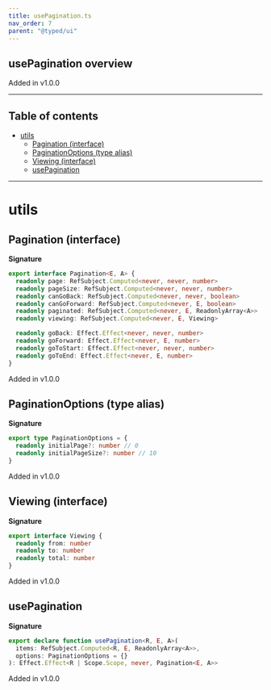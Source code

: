```yaml
---
title: usePagination.ts
nav_order: 7
parent: "@typed/ui"
---
```


## usePagination overview

Added in v1.0.0

---

<h2 class="text-delta">Table of contents</h2>

- [utils](#utils)
  - [Pagination (interface)](#pagination-interface)
  - [PaginationOptions (type alias)](#paginationoptions-type-alias)
  - [Viewing (interface)](#viewing-interface)
  - [usePagination](#usepagination)

---

# utils

## Pagination (interface)

**Signature**

```ts
export interface Pagination<E, A> {
  readonly page: RefSubject.Computed<never, never, number>
  readonly pageSize: RefSubject.Computed<never, never, number>
  readonly canGoBack: RefSubject.Computed<never, never, boolean>
  readonly canGoForward: RefSubject.Computed<never, E, boolean>
  readonly paginated: RefSubject.Computed<never, E, ReadonlyArray<A>>
  readonly viewing: RefSubject.Computed<never, E, Viewing>

  readonly goBack: Effect.Effect<never, never, number>
  readonly goForward: Effect.Effect<never, E, number>
  readonly goToStart: Effect.Effect<never, never, number>
  readonly goToEnd: Effect.Effect<never, E, number>
}
```

Added in v1.0.0

## PaginationOptions (type alias)

**Signature**

```ts
export type PaginationOptions = {
  readonly initialPage?: number // 0
  readonly initialPageSize?: number // 10
}
```

Added in v1.0.0

## Viewing (interface)

**Signature**

```ts
export interface Viewing {
  readonly from: number
  readonly to: number
  readonly total: number
}
```

Added in v1.0.0

## usePagination

**Signature**

```ts
export declare function usePagination<R, E, A>(
  items: RefSubject.Computed<R, E, ReadonlyArray<A>>,
  options: PaginationOptions = {}
): Effect.Effect<R | Scope.Scope, never, Pagination<E, A>>
```

Added in v1.0.0
